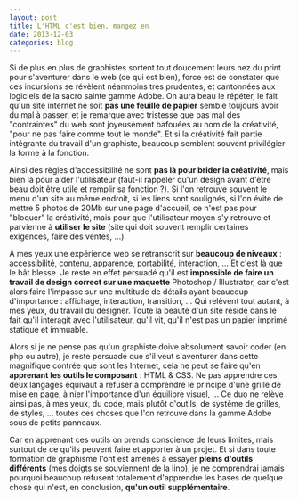 ```yaml
---
layout: post
title: L'HTML c'est bien, mangez en
date: 2013-12-03
categories: blog
---
```

Si de plus en plus de graphistes sortent tout doucement leurs nez du print pour s'aventurer dans le web (ce qui est bien), force est de constater que ces incursions se révèlent néanmoins très prudentes, et cantonnées aux logiciels de la sacro sainte gamme Adobe.
On aura beau le répéter, le fait qu'un site internet ne soit **pas une feuille de papier** semble toujours avoir du mal à passer, et je remarque avec tristesse que pas mal des "contraintes" du web sont joyeusement bafouées au nom de la créativité, "pour ne pas faire comme tout le monde". Et si la créativité fait partie intégrante du travail d'un graphiste, beaucoup semblent souvent privilégier la forme à la fonction.

Ainsi des règles d'accessibilité ne sont **pas là pour brider la créativité**, mais bien là pour aider l'utilisateur (faut-il rappeler qu'un design avant d'être beau doit être utile et remplir sa fonction ?). Si l'on retrouve souvent le menu d'un site au même endroit, si les liens sont soulignés, si l'on évite de mettre 5 photos de 20Mb sur une page d'accueil, ce n'est pas pour "bloquer" la créativité, mais pour que l'utilisateur moyen s'y retrouve et parvienne à **utiliser le site** (site qui doit souvent remplir certaines exigences, faire des ventes, ...).

A mes yeux une expérience web se retranscrit sur **beaucoup de niveaux** : accessibilité, contenu, apparence, portabilité, interaction, ... Et c'est là que le bât blesse. Je reste en effet persuadé qu'il est **impossible de faire un travail de design correct sur une maquette** Photoshop / Illustrator, car c'est alors faire l'impasse sur une multitude de détails ayant beaucoup d'importance : affichage, interaction, transition, ... Qui relèvent tout autant, à mes yeux, du travail du designer. Toute la beauté d'un site réside dans le fait qu'il interagit avec l'utilisateur, qu'il vit, qu'il n'est pas un papier imprimé statique et immuable.

Alors si je ne pense pas qu'un graphiste doive absolument savoir coder (en php ou autre), je reste persuadé que s'il veut s'aventurer dans cette magnifique contrée que sont les Internet, cela ne peut se faire qu'en **apprenant les outils le composant** : HTML &amp; CSS. Ne pas apprendre ces deux langages équivaut à refuser à comprendre le principe d'une grille de mise en page, à nier l'importance d'un équilibre visuel, ... Ce duo ne relève ainsi pas, à mes yeux, du code, mais plutôt d'outils, de système de grilles, de styles, ... toutes ces choses que l'on retrouve dans la gamme Adobe sous de petits panneaux.

Car en apprenant ces outils on prends conscience de leurs limites, mais surtout de ce qu'ils peuvent faire et apporter à un projet. Et si dans toute formation de graphisme l'ont est amenés à essayer **pleins d'outils différents** (mes doigts se souviennent de la lino), je ne comprendrai jamais pourquoi beaucoup refusent totalement d'apprendre les bases de quelque chose qui n'est, en conclusion, **qu'un outil supplémentaire**.
